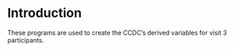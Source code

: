 # Introduction
These programs are used to create the CCDC’s derived variables for visit 3 participants. 

